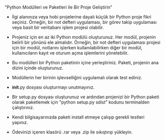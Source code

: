 "Python Modülleri ve Paketleri ile Bir Proje Geliştirin"
* İlgi alanınıza veya hobi projelerine dayalı küçük bir Python proje fikri seçiniz. Örneğin, bir not defteri uygulaması, bir görev takip uygulaması veya basit bir veritabanı işlem projesi olabilir.  

*  Projeniz için en az iki Python modülü oluşturunuz. Her modül, projenin belirli bir yönünü ele almalıdır. Örneğin, bir not defteri uygulaması projesi için bir modül, notlarını işlerken kullanılabilirken diğer bir modül, kullanıcıların kayıt ve oturum açma işlemlerini yönetebilir.

*  Bu modülleri bir Python paketinin içine yerleştiriniz. Paketi, projenin ana dizini içinde oluşturunuz.

*  Modüllerin her birinin işlevselliğini uygulamalı olarak test ediniz.

* __init__.py dosyası oluşturmayı unutmayınız.

* Bir setup.py dosyası oluşturunuz ve ardından projenizi bir Python paketi olarak paketlemek için "python setup.py sdist" kodunu terminalden çalıştırınız.

* Kendi bilgisayarınızda paketi install etmeye çalışıp gerekli testleri yapınız.
* Ödevinizi içeren klasörü .rar veya .zip ile sıkıştırıp yükleyin.
